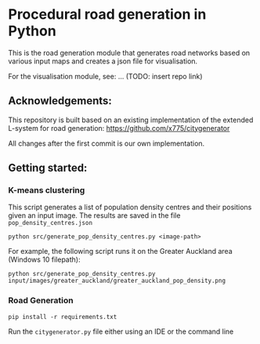 # Procedural road generation in Python

This is the road generation module that generates road networks based on various input maps and creates a json file for
visualisation.

For the visualisation module, see: ... (TODO: insert repo link)

## Acknowledgements:

This repository is built based on an existing implementation of the extended L-system for road generation:
https://github.com/x775/citygenerator

All changes after the first commit is our own implementation.

## Getting started:

### K-means clustering

This script generates a list of population density centres and their positions given an input image. The results are
saved in the file `pop_density_centres.json`

```
python src/generate_pop_density_centres.py <image-path>
```

For example, the following script runs it on the Greater Auckland area (Windows 10 filepath):

```
python src/generate_pop_density_centres.py input/images/greater_auckland/greater_auckland_pop_density.png
```

### Road Generation

```
pip install -r requirements.txt
```

Run the `citygenerator.py` file either using an IDE or the command line
